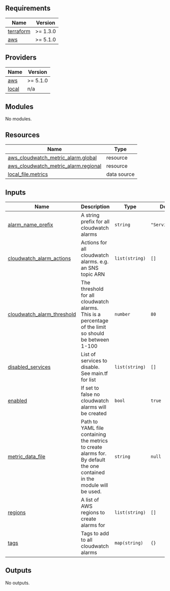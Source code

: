 ## Requirements

| Name | Version |
|------|---------|
| <a name="requirement_terraform"></a> [terraform](#requirement\_terraform) | >= 1.3.0 |
| <a name="requirement_aws"></a> [aws](#requirement\_aws) | >= 5.1.0 |

## Providers

| Name | Version |
|------|---------|
| <a name="provider_aws"></a> [aws](#provider\_aws) | >= 5.1.0 |
| <a name="provider_local"></a> [local](#provider\_local) | n/a |

## Modules

No modules.

## Resources

| Name | Type |
|------|------|
| [aws_cloudwatch_metric_alarm.global](https://registry.terraform.io/providers/hashicorp/aws/latest/docs/resources/cloudwatch_metric_alarm) | resource |
| [aws_cloudwatch_metric_alarm.regional](https://registry.terraform.io/providers/hashicorp/aws/latest/docs/resources/cloudwatch_metric_alarm) | resource |
| [local_file.metrics](https://registry.terraform.io/providers/hashicorp/local/latest/docs/data-sources/file) | data source |

## Inputs

| Name | Description | Type | Default | Required |
|------|-------------|------|---------|:--------:|
| <a name="input_alarm_name_prefix"></a> [alarm\_name\_prefix](#input\_alarm\_name\_prefix) | A string prefix for all cloudwatch alarms | `string` | `"ServiceQuota"` | no |
| <a name="input_cloudwatch_alarm_actions"></a> [cloudwatch\_alarm\_actions](#input\_cloudwatch\_alarm\_actions) | Actions for all cloudwatch alarms. e.g. an SNS topic ARN | `list(string)` | `[]` | no |
| <a name="input_cloudwatch_alarm_threshold"></a> [cloudwatch\_alarm\_threshold](#input\_cloudwatch\_alarm\_threshold) | The threshold for all cloudwatch alarms. This is a percentage of the limit so should be between 1-100 | `number` | `80` | no |
| <a name="input_disabled_services"></a> [disabled\_services](#input\_disabled\_services) | List of services to disable. See main.tf for list | `list(string)` | `[]` | no |
| <a name="input_enabled"></a> [enabled](#input\_enabled) | If set to false no cloudwatch alarms will be created | `bool` | `true` | no |
| <a name="input_metric_data_file"></a> [metric\_data\_file](#input\_metric\_data\_file) | Path to YAML file containing the metrics to create alarms for. By default the one contained in the module will be used. | `string` | `null` | no |
| <a name="input_regions"></a> [regions](#input\_regions) | A list of AWS regions to create alarms for | `list(string)` | `[]` | no |
| <a name="input_tags"></a> [tags](#input\_tags) | Tags to add to all cloudwatch alarms | `map(string)` | `{}` | no |

## Outputs

No outputs.
